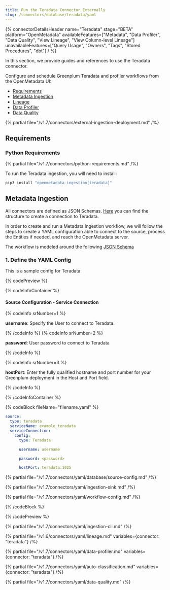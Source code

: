 ```yaml
---
title: Run the Teradata Connector Externally
slug: /connectors/database/teradata/yaml
---
```


{% connectorDetailsHeader
name="Teradata"
stage="BETA"
platform="OpenMetadata"
availableFeatures=["Metadata", "Data Profiler", "Data Quality", "View Lineage", "View Column-level Lineage"]
unavailableFeatures=["Query Usage", "Owners", "Tags", "Stored Procedures", "dbt"]
/ %}

In this section, we provide guides and references to use the Teradata connector.

Configure and schedule Greenplum Teradata and profiler workflows from the OpenMetadata UI:

- [Requirements](#requirements)
- [Metadata Ingestion](#metadata-ingestion)
- [Lineage](#lineage)
- [Data Profiler](#data-profiler)
- [Data Quality](#data-quality)


{% partial file="/v1.7/connectors/external-ingestion-deployment.md" /%}

## Requirements

### Python Requirements

{% partial file="/v1.7/connectors/python-requirements.md" /%}

To run the Teradata ingestion, you will need to install:

```bash
pip3 install "openmetadata-ingestion[teradata]"
```

## Metadata Ingestion

All connectors are defined as JSON Schemas.
[Here](https://github.com/open-metadata/OpenMetadata/blob/main/openmetadata-spec/src/main/resources/json/schema/entity/services/connections/database/teradataConnection.json)
you can find the structure to create a connection to Teradata.

In order to create and run a Metadata Ingestion workflow, we will follow
the steps to create a YAML configuration able to connect to the source,
process the Entities if needed, and reach the OpenMetadata server.

The workflow is modeled around the following
[JSON Schema](https://github.com/open-metadata/OpenMetadata/blob/main/openmetadata-spec/src/main/resources/json/schema/metadataIngestion/workflow.json)

### 1. Define the YAML Config

This is a sample config for Teradata:

{% codePreview %}

{% codeInfoContainer %}

#### Source Configuration - Service Connection

{% codeInfo srNumber=1 %}

**username**: Specify the User to connect to Teradata.

{% /codeInfo %}
{% codeInfo srNumber=2 %}

**password**: User password to connect to Teradata

{% /codeInfo %}

{% codeInfo srNumber=3 %}

**hostPort**: Enter the fully qualified hostname and port number for your Greenplum deployment in the Host and Port field.

{% /codeInfo %}




{% /codeInfoContainer %}

{% codeBlock fileName="filename.yaml" %}

```yaml {% isCodeBlock=true %}
source:
  type: teradata
  serviceName: example_teradata
  serviceConnection:
    config:
      type: Teradata
```
```yaml {% srNumber=1 %}
      username: username
```
```yaml {% srNumber=2 %}
      password: <password>
```
```yaml {% srNumber=3 %}
      hostPort: teradata:1025
```

{% partial file="/v1.7/connectors/yaml/database/source-config.md" /%}

{% partial file="/v1.7/connectors/yaml/ingestion-sink.md" /%}

{% partial file="/v1.7/connectors/yaml/workflow-config.md" /%}

{% /codeBlock %}

{% /codePreview %}

{% partial file="/v1.7/connectors/yaml/ingestion-cli.md" /%}

{% partial file="/v1.6/connectors/yaml/lineage.md" variables={connector: "teradata"} /%}

{% partial file="/v1.7/connectors/yaml/data-profiler.md" variables={connector: "teradata"} /%}

{% partial file="/v1.7/connectors/yaml/auto-classification.md" variables={connector: "teradata"} /%}

{% partial file="/v1.7/connectors/yaml/data-quality.md" /%}
